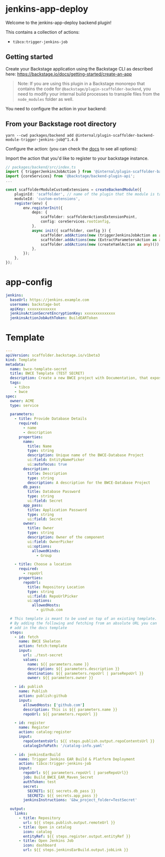 # jenkins-app-deploy

Welcome to the jenkins-app-deploy backend plugin!

This contains a collection of actions:

- `tibco:trigger-jenkins-job`

## Getting started

Create your Backstage application using the Backstage CLI as described here:
https://backstage.io/docs/getting-started/create-an-app

> Note: If you are using this plugin in a Backstage monorepo that contains the code for `@backstage/plugin-scaffolder-backend`, you need to modify your internal build processes to transpile files from the `node_modules` folder as well.

You need to configure the action in your backend:

## From your Backstage root directory

```
yarn --cwd packages/backend add @internal/plugin-scaffolder-backend-module-trigger-jenkins-job@^1.4.0
```

Configure the action:
(you can check the [docs](https://backstage.io/docs/features/software-templates/writing-custom-actions#registering-custom-actions) to see all options):

Import the action that you'd like to register to your backstage instance.

```typescript
// packages/backend/src/index.ts
import { triggerJenkinsJobAction } from '@internal/plugin-scaffolder-backend-module-trigger-jenkins-job';
import {coreServices} from '@backstage/backend-plugin-api';
...

const scaffolderModuleCustomExtensions = createBackendModule({
    pluginId: 'scaffolder', // name of the plugin that the module is targeting
    moduleId: 'custom-extensions',
    register(env) {
        env.registerInit({
            deps: {
                scaffolder: scaffolderActionsExtensionPoint,
                config: coreServices.rootConfig,
            },
            async init({ scaffolder, config }) {
                scaffolder.addActions(new (triggerJenkinsJobAction as any)(config));
                scaffolder.addActions(new (ExtractParametersAction as any)());
                scaffolder.addActions(new (createYamlAction as any)());
            },
        });
    },
});
```

# app-config

```yaml
jenkins:
  baseUrl: https://jenkins.example.com
  username: backstage-bot
  apiKey: xxxxxxxxxxxxx
  jenkinsActionSecretEncryptionKey: xxxxxxxxxxxxxx
  jenkinsActionJobAuthToken: BuildEARToken
```

# Template

```yaml
---
apiVersion: scaffolder.backstage.io/v1beta3
kind: Template
metadata:
  name: bwce-template-secret
  title: BWCE Template (TEST SECRET)
  description: Create a new BWCE project with Documentation, that exposes a configured database table with multiple secrets.
  tags:
    - tibco
    - bwce
spec:
  owner: ACME
  type: service

  parameters:
    - title: Provide Database Details
      required:
        - name
        - description
      properties:
        name:
          title: Name
          type: string
          description: Unique name of the BWCE-Database Project
          ui:field: EntityNamePicker
          ui:autofocus: true
        description:
          title: Description
          type: string
          description: A description for the BWCE-Database Project
        db_pass:
          title: Database Password
          type: string
          ui:field: Secret
        app_pass:
          title: Application Password
          type: string
          ui:field: Secret
        owner:
          title: Owner
          type: string
          description: Owner of the component
          ui:field: OwnerPicker
          ui:options:
            allowedKinds:
              - Group

    - title: Choose a location
      required:
        - repoUrl
      properties:
        repoUrl:
          title: Repository Location
          type: string
          ui:field: RepoUrlPicker
          ui:options:
            allowedHosts:
              - github.com

  # This template is meant to be used on top of an existing template.
  # By adding the following and fetching from an absolute URL you can
  # add in the docs template
  steps:
    - id: fetch
      name: BWCE Skeleton
      action: fetch:template
      input:
        url: ./test-secret
        values:
          name: ${{ parameters.name }}
          description: ${{ parameters.description }}
          destination: ${{ parameters.repoUrl | parseRepoUrl }}
          owner: ${{ parameters.owner }}

    - id: publish
      name: Publish
      action: publish:github
      input:
        allowedHosts: ['github.com']
        description: This is ${{ parameters.name }}
        repoUrl: ${{ parameters.repoUrl }}

    - id: register
      name: Register
      action: catalog:register
      input:
        repoContentsUrl: ${{ steps.publish.output.repoContentsUrl }}
        catalogInfoPath: '/catalog-info.yaml'

    - id: jenkinsEarBuild
      name: Trigger Jenkins EAR Build & Platform Deployment
      action: tibco:trigger-jenkins-job
      input:
        repoUrl: ${{ parameters.repoUrl | parseRepoUrl}}
        job: Build_BWCE_EAR_Maven_Secret
        authToken: test
        secret:
          SECRET1: ${{ secrets.db_pass }}
          SECRET2: ${{ secrets.app_pass }}
        jenkinsInstructions: '&bw_project_folder=TestSecret'

  output:
    links:
      - title: Repository
        url: ${{ steps.publish.output.remoteUrl }}
      - title: Open in catalog
        icon: catalog
        entityRef: ${{ steps.register.output.entityRef }}
      - title: Open Jenkins Job
        icon: dashboard
        url: ${{ steps.jenkinsEarBuild.output.jobLink }}
```
